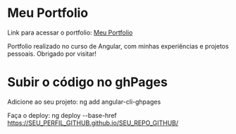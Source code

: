 # Meu Portfolio

Link para acessar o portfolio: [Meu Portfolio](https://luks-santos.github.io/meu-portfolio-angular)

Portfolio realizado no curso de Angular, com minhas experiências e projetos pessoais. Obrigado por visitar!

# Subir o código no ghPages

Adicione ao seu projeto: ng add angular-cli-ghpages

Faça o deploy: ng deploy --base-href https://SEU_PERFIL_GITHUB.github.io/SEU_REPO_GITHUB/
